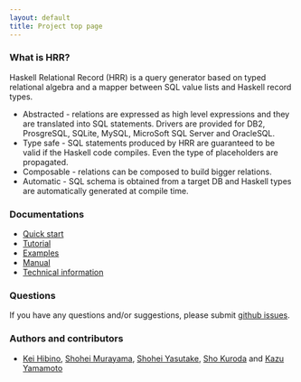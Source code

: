```yaml
---
layout: default
title: Project top page
---
```


### What is HRR?

Haskell Relational Record (HRR) is a query generator based on typed relational algebra and a mapper between SQL value lists and Haskell record types.

- Abstracted - relations are expressed as high level expressions and they are translated into SQL statements. Drivers are provided for DB2, ProsgreSQL, SQLite, MySQL, MicroSoft SQL Server and OracleSQL.
- Type safe - SQL statements produced by HRR are guaranteed to be valid if the Haskell code compiles. Even the type of placeholders are propagated.
- Composable - relations can be composed to build bigger relations.
- Automatic - SQL schema is obtained from a target DB and Haskell types are automatically generated at compile time.

### Documentations

- [Quick start](quickstart.html)
- [Tutorial](tutorial.html)
- [Examples](examples.html)
- [Manual](http://hackage.haskell.org/package/relational-record/docs/Database-Relational-Query-Documentation.html)
- [Technical information](techinfo.html)

### Questions

If you have any questions and/or suggestions, please submit [github issues](https://github.com/khibino/haskell-relational-record/issues).

### Authors and contributors

- [Kei Hibino](https://github.com/khibino), [Shohei Murayama](https://github.com/yuga), [Shohei Yasutake](https://github.com/amutake), [Sho Kuroda](https://github.com/krdlab) and [Kazu Yamamoto](https://github.com/kazu-yamamoto)
